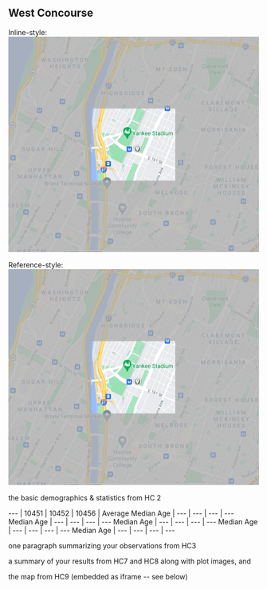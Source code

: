 ## West Concourse


Inline-style: 
![alt text](https://github.com/xshi0603/concourse-webpage/blob/main/HC6_image.png "Concourse Image")

Reference-style: 
![alt text][logo]

[logo]: https://github.com/xshi0603/concourse-webpage/blob/main/HC6_image.png "Logo Title Text 2"

the basic demographics & statistics from HC 2

--- | 10451 | 10452 | 10456 | Average
Median Age | --- | --- | --- | ---
Median Age | --- | --- | --- | ---
Median Age | --- | --- | --- | ---
Median Age | --- | --- | --- | ---
Median Age | --- | --- | --- | ---

one paragraph summarizing your observations from HC3

a summary of your results from HC7 and HC8 along with plot images, and

the map from HC9 (embedded as iframe -- see below)
